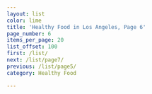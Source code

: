 ```yaml
---
layout: list
color: lime
title: 'Healthy Food in Los Angeles, Page 6'
page_number: 6
items_per_page: 20
list_offset: 100
first: /list/
next: /list/page7/
previous: /list/page5/
category: Healthy Food

---
```

